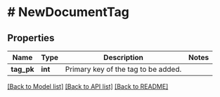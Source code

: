 # # NewDocumentTag

## Properties

Name | Type | Description | Notes
------------ | ------------- | ------------- | -------------
**tag_pk** | **int** | Primary key of the tag to be added. | 

[[Back to Model list]](../../README.md#documentation-for-models) [[Back to API list]](../../README.md#documentation-for-api-endpoints) [[Back to README]](../../README.md)


